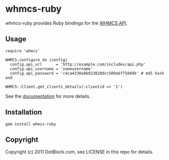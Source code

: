 # whmcs-ruby

whmcs-ruby provides Ruby bindings for the [WHMCS API](http://wiki.whmcs.com/API:Functions).


## Usage

    require 'whmcs'

    WHMCS.configure do |config|
      config.api_url      = 'http://example.com/includes/api.php'
      config.api_username = 'someusername'
      config.api_password = 'c4ca4238a0b923820dcc509a6f75849b' # md5 hash
    end

    WHMCS::Client.get_clients_details(:clientid => '1')

See the [documentation](http://dotblock.github.com/whmcs-ruby/) for more
details.


## Installation

    gem install whmcs-ruby


## Copyright

Copyright (c) 2011 DotBlock.com, see LICENSE in this repo for details.
